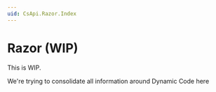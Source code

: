 ```yaml
---
uid: CsApi.Razor.Index
---
```


# Razor (WIP)


This is WIP. 

We're trying to consolidate all information around Dynamic Code here